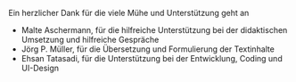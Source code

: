 Ein herzlicher Dank für die viele Mühe und Unterstützung geht an

* Malte Aschermann, für die hilfreiche Unterstützung bei der didaktischen Umsetzung und hilfreiche Gespräche
* Jörg P. Müller, für die Übersetzung und Formulierung der Textinhalte
* Ehsan Tatasadi, für die Unterstützung bei der Entwicklung, Coding und UI-Design
